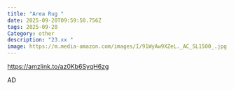 ```yaml
---
title: "Area Rug "
date: 2025-09-20T09:59:50.756Z
tags: 2025-09-20
Category: other
description: "23.xx "
image: https://m.media-amazon.com/images/I/91WyAw9XZeL._AC_SL1500_.jpg
---
```

https://amzlink.to/az0Kb6SyqH6zg

A﻿D